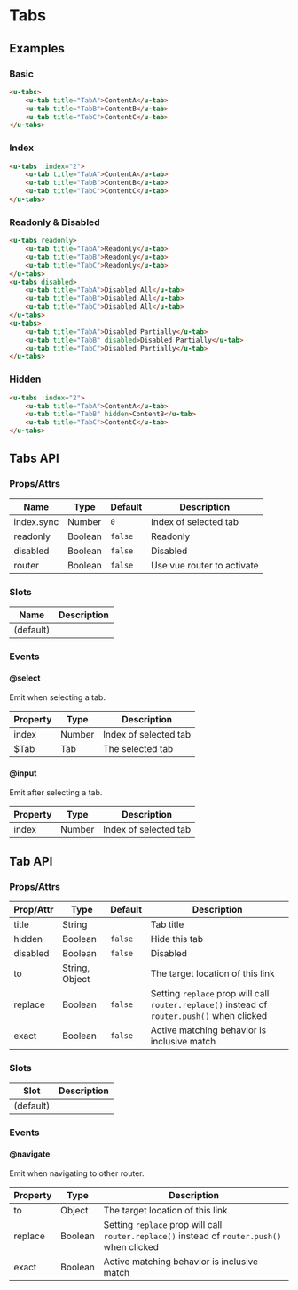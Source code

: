 # Tabs

## Examples
### Basic

``` html
<u-tabs>
    <u-tab title="TabA">ContentA</u-tab>
    <u-tab title="TabB">ContentB</u-tab>
    <u-tab title="TabC">ContentC</u-tab>
</u-tabs>
```

### Index

``` html
<u-tabs :index="2">
    <u-tab title="TabA">ContentA</u-tab>
    <u-tab title="TabB">ContentB</u-tab>
    <u-tab title="TabC">ContentC</u-tab>
</u-tabs>
```

### Readonly & Disabled

``` html
<u-tabs readonly>
    <u-tab title="TabA">Readonly</u-tab>
    <u-tab title="TabB">Readonly</u-tab>
    <u-tab title="TabC">Readonly</u-tab>
</u-tabs>
<u-tabs disabled>
    <u-tab title="TabA">Disabled All</u-tab>
    <u-tab title="TabB">Disabled All</u-tab>
    <u-tab title="TabC">Disabled All</u-tab>
</u-tabs>
<u-tabs>
    <u-tab title="TabA">Disabled Partially</u-tab>
    <u-tab title="TabB" disabled>Disabled Partially</u-tab>
    <u-tab title="TabC">Disabled Partially</u-tab>
</u-tabs>
```

### Hidden

``` html
<u-tabs :index="2">
    <u-tab title="TabA">ContentA</u-tab>
    <u-tab title="TabB" hidden>ContentB</u-tab>
    <u-tab title="TabC">ContentC</u-tab>
</u-tabs>
```

## Tabs API
### Props/Attrs

| Name | Type | Default | Description |
| ---- | ---- | ------- | ----------- |
| index.sync | Number | `0` | Index of selected tab |
| readonly | Boolean | `false` | Readonly |
| disabled | Boolean | `false` | Disabled |
| router | Boolean | `false` | Use vue router to activate |

### Slots

| Name | Description |
| ---- | ----------- |
| (default) | |

### Events

#### @select

Emit when selecting a tab.

| Property | Type | Description |
| -------- | ---- | ----------- |
| index | Number | Index of selected tab |
| $Tab | Tab | The selected tab |

#### @input

Emit after selecting a tab.

| Property | Type | Description |
| -------- | ---- | ----------- |
| index | Number | Index of selected tab |

## Tab API
### Props/Attrs

| Prop/Attr | Type | Default | Description |
| --------- | ---- | ------- | ----------- |
| title | String | | Tab title |
| hidden | Boolean | `false` | Hide this tab |
| disabled | Boolean | `false` | Disabled |
| to | String, Object | | The target location of this link |
| replace | Boolean | `false` | Setting `replace` prop will call `router.replace()` instead of `router.push()` when clicked |
| exact | Boolean | `false` | Active matching behavior is inclusive match |

### Slots

| Slot | Description |
| ---- | ----------- |
| (default) | |

### Events

#### @navigate

Emit when navigating to other router.

| Property | Type | Description |
| -------- | ---- | ----------- |
| to | Object | The target location of this link |
| replace | Boolean | Setting `replace` prop will call `router.replace()` instead of `router.push()` when clicked |
| exact | Boolean | Active matching behavior is inclusive match |
